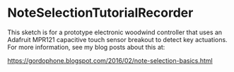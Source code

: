 # NoteSelectionTutorialRecorder

This sketch is for a prototype electronic woodwind controller that
uses an Adafruit MPR121 capacitive touch sensor breakout to
detect key actuations. For more information, see my blog posts
about this at:

https://gordophone.blogspot.com/2016/02/note-selection-basics.html
